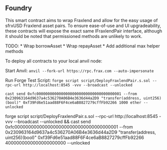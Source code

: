 ## Foundry

This smart contract aims to wrap Fraxlend and allow for the easy usage of sfrxUSD Fraxlend asset pairs. 
To ensure ease-of-use and UI upgradeability, these contracts will expose the exact same IFraxlendPair interface, although it should be noted that permissioned methods are unlikely to work.

TODO:
    * Wrap borrowAsset
    * Wrap repayAsset
    * Add additional max helper methods

To deploy all contracts to your local anvil node:

Start Anvil: `anvil --fork-url https://rpc.frax.com --auto-impersonate`

Run Forge Test Script: `forge script script/DeployFraxlendPair.s.sol --rpc-url http://localhost:8545 -vvv --broadcast --unlocked`

`cast send 0xfc00000000000000000000000000000000000001 --from 0x230963164d9637a4c536270A06B4e3636d44a2D9 "transfer(address, uint256)(bool)" 0xf39Fd6e51aad88F6F4ce6aB8827279cffFb92266 1000 ether --unlocked`

forge script script/DeployFraxlendPair.s.sol --rpc-url http://localhost:8545 -vvv --broadcast --unlocked && cast send 0xfc00000000000000000000000000000000000001 --from 0x230963164d9637a4c536270A06B4e3636d44a2D9 "transfer(address, uint256)(bool)" 0xf39Fd6e51aad88F6F4ce6aB8827279cffFb92266 4000000000000000000000 --unlocked